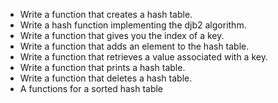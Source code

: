* Write a function that creates a hash table.
* Write a hash function implementing the djb2 algorithm.
* Write a function that gives you the index of a key.
* Write a function that adds an element to the hash table.
* Write a function that retrieves a value associated with a key.
* Write a function that prints a hash table.
* Write a function that deletes a hash table.
* A functions for a sorted hash table
